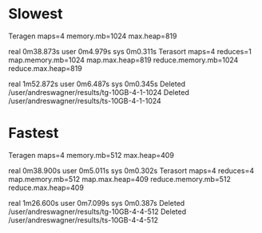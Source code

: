 # Slowest

Teragen maps=4 memory.mb=1024 max.heap=819

real	0m38.873s
user	0m4.979s
sys	0m0.311s
Terasort maps=4 reduces=1 map.memory.mb=1024 map.max.heap=819 reduce.memory.mb=1024 reduce.max.heap=819

real	1m52.872s
user	0m6.487s
sys	0m0.345s
Deleted /user/andreswagner/results/tg-10GB-4-1-1024
Deleted /user/andreswagner/results/ts-10GB-4-1-1024

# Fastest
Teragen maps=4 memory.mb=512 max.heap=409

real	0m38.900s
user	0m5.011s
sys	0m0.302s
Terasort maps=4 reduces=4 map.memory.mb=512 map.max.heap=409 reduce.memory.mb=512 reduce.max.heap=409

real	1m26.600s
user	0m7.099s
sys	0m0.387s
Deleted /user/andreswagner/results/tg-10GB-4-4-512
Deleted /user/andreswagner/results/ts-10GB-4-4-512
